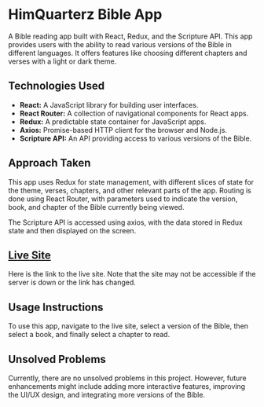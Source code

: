 # HimQuarterz Bible App

A Bible reading app built with React, Redux, and the Scripture API. This app provides users with the ability to read various versions of the Bible in different languages. It offers features like choosing different chapters and verses with a light or dark theme.

## Technologies Used

- **React:** A JavaScript library for building user interfaces.
- **React Router:** A collection of navigational components for React apps.
- **Redux:** A predictable state container for JavaScript apps.
- **Axios:** Promise-based HTTP client for the browser and Node.js.
- **Scripture API:** An API providing access to various versions of the Bible.

## Approach Taken

This app uses Redux for state management, with different slices of state for the theme, verses, chapters, and other relevant parts of the app. Routing is done using React Router, with parameters used to indicate the version, book, and chapter of the Bible currently being viewed.

The Scripture API is accessed using axios, with the data stored in Redux state and then displayed on the screen.

## [Live Site](https://64c9e4ada3ecda60c8779e56--sweet-blancmange-a0c993.netlify.app/)

Here is the link to the live site. Note that the site may not be accessible if the server is down or the link has changed.

## Usage Instructions

To use this app, navigate to the live site, select a version of the Bible, then select a book, and finally select a chapter to read.

## Unsolved Problems

Currently, there are no unsolved problems in this project. However, future enhancements might include adding more interactive features, improving the UI/UX design, and integrating more versions of the Bible.
